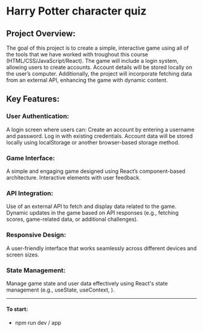 # Harry Potter character quiz

## Project Overview:
The goal of this project is to create a simple, interactive game using all of the tools that we have worked with troughout this course (HTML/CSS/JavaScript/React). The game will include a login system, allowing users to create accounts. Account details will be stored locally on the user’s computer. Additionally, the project will incorporate fetching data from an external API, enhancing the game with dynamic content.

## Key Features:

### User Authentication:
A login screen where users can:
Create an account by entering a username and password.
Log in with existing credentials.
Account data will be stored locally using localStorage or another browser-based storage method.

### Game Interface:
A simple and engaging game designed using React’s component-based architecture.
Interactive elements with user feedback.

### API Integration:
Use of an external API to fetch and display data related to the game.
Dynamic updates in the game based on API responses (e.g., fetching scores, game-related data, or additional challenges).

### Responsive Design:
A user-friendly interface that works seamlessly across different devices and screen sizes.

### State Management:
Manage game state and user data effectively using React's state management (e.g., useState, useContext, ).


***

#### To start:
- npm run dev / app
